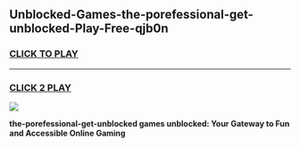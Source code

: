 
## Unblocked-Games-the-porefessional-get-unblocked-Play-Free-qjb0n
<h3>
<a href="https://premium76.site?title=the-porefessional-get-unblocked&ref=21A">CLICK TO PLAY</a></h3>
<hr>

<h3>
<a href="https://premium76.site?title=the-porefessional-get-unblocked&ref=21A">CLICK 2 PLAY</a>
  
</h3>

<a href="https://premium76.site?title=the-porefessional-get-unblocked&ref=21A"><img src="https://clearcache.store/games.png"></a>


**the-porefessional-get-unblocked games unblocked: Your Gateway to Fun and Accessible Online Gaming**
